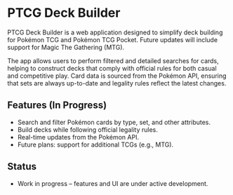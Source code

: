 # PTCG Deck Builder

PTCG Deck Builder is a web application designed to simplify deck building for Pokémon TCG and Pokémon TCG Pocket. Future updates will include support for Magic The Gathering (MTG).

The app allows users to perform filtered and detailed searches for cards, helping to construct decks that comply with official rules for both casual and competitive play. Card data is sourced from the Pokémon API, ensuring that sets are always up-to-date and legality rules reflect the latest changes.

## Features (In Progress)
- Search and filter Pokémon cards by type, set, and other attributes.
- Build decks while following official legality rules.
- Real-time updates from the Pokémon API.
- Future plans: support for additional TCGs (e.g., MTG).

## Status
- Work in progress – features and UI are under active development.


